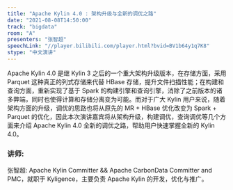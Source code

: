 ```yaml
---
title: "Apache Kylin 4.0 : 架构升级与全新的调优之路"
date: "2021-08-08T14:50:00" 
track: "bigdata"
room: "A"
presenters: "张智超"
speechLink: "//player.bilibili.com/player.html?bvid=BV1b64y1q7K8"
stype: "中文演讲"
---
```

Apache Kylin 4.0 是继 Kylin 3 之后的一个重大架构升级版本，在存储方面，采用 Parquet 这种真正的列式存储来代替 HBase 存储，提升文件扫描性能；在构建和查询方面，重新实现了基于 Spark 的构建引擎和查询引擎，消除了之前版本的诸多弊端，同时也使得计算和存储分离变为可能。而对于广大 Kylin 用户来说，随着架构方面的升级，调优的思路也将从原先的 MR + HBase 优化改变为 Spark + Parquet 的优化，因此本次演讲嘉宾将从架构升级，构建调优，查询调优等几个方面来介绍 Apache Kylin 4.0 全新的调优之路，帮助用户快速掌握全新的 Kylin 4.0。
 ### 讲师: 
 张智超: Apache Kylin Committer && Apache CarbonData Committer and PMC，就职于 Kyligence，主要负责 Apache Kylin 的开发，优化与推广。